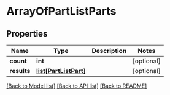 # ArrayOfPartListParts

## Properties
Name | Type | Description | Notes
------------ | ------------- | ------------- | -------------
**count** | **int** |  | [optional] 
**results** | [**list[PartListPart]**](PartListPart.md) |  | [optional] 

[[Back to Model list]](../README.md#documentation-for-models) [[Back to API list]](../README.md#documentation-for-api-endpoints) [[Back to README]](../README.md)


